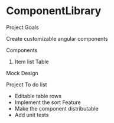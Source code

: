 # ComponentLibrary

Project Goals

Create customizable angular components 

Components 
1. Item list Table 

Mock Design 



Project To do list
- Editable table rows
- Implement the sort Feature 
- Make the component distributable
- Add unit tests



